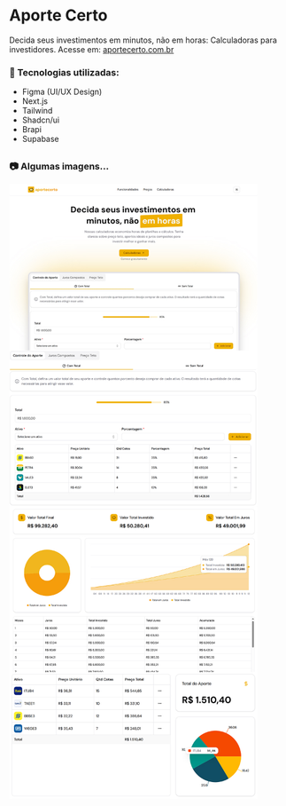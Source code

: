 # Aporte Certo

Decida seus investimentos em minutos, não em horas: Calculadoras para investidores. Acesse em: [aportecerto.com.br](https://www.aportecerto.com.br)

### 🚀 Tecnologias utilizadas:

- Figma (UI/UX Design)
- Next.js
- Tailwind
- Shadcn/ui
- Brapi
- Supabase

##

### 📷 Algumas imagens...

<img align="center" alt="Home" width="448" height="300" src="./public/readme/readme1.jpg">
<img align="center" alt="Calculadora Controle Aporte" width="448" height="282" src="./public/readme/readme2.jpg">
<img align="center" alt="Juros Compostos" width="448" height="298" src="./public/readme/readme3.jpg">
<img align="center" alt="Controle de Aporte sem total" width="448" height="228" src="./public/readme/readme4.jpg">
